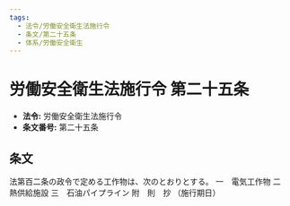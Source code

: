 ```yaml
---
tags:
  - 法令/労働安全衛生法施行令
  - 条文/第二十五条
  - 体系/労働安全衛生
---
```

# 労働安全衛生法施行令 第二十五条

- **法令:** 労働安全衛生法施行令
- **条文番号:** 第二十五条

## 条文
法第百二条の政令で定める工作物は、次のとおりとする。
一　電気工作物
二　熱供給施設
三　石油パイプライン
附　則　抄
（施行期日）

